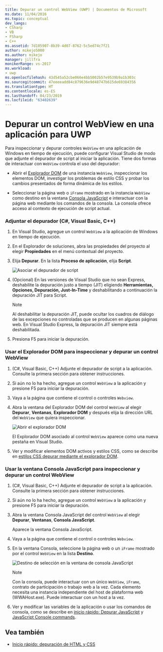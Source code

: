 ```yaml
---
title: Depurar un control WebView (UWP) | Documentos de Microsoft
ms.date: 11/04/2016
ms.topic: conceptual
dev_langs:
- CSharp
- VB
- FSharp
- C++
ms.assetid: 7d105907-8b39-4d07-8762-5c5ed74c7f21
author: mikejo5000
ms.author: mikejo
manager: jillfra
monikerRange: vs-2017
ms.workload:
- uwp
ms.openlocfilehash: 43d545a52cbe066e4bb5002b57e9539b9a1b303c
ms.sourcegitcommit: 47eeeeadd84c879636e9d48747b615de69384356
ms.translationtype: HT
ms.contentlocale: es-ES
ms.lasthandoff: 04/23/2019
ms.locfileid: "63402639"
---
```

# <a name="debug-a-webview-control-in-a-uwp-app"></a>Depurar un control WebView en una aplicación para UWP

 Para inspeccionar y depurar controles `WebView` en una aplicación de Windows en tiempo de ejecución, puede configurar Visual Studio de modo que adjunte el depurador de script al iniciar la aplicación. Tiene dos formas de interactuar con `WebView` controla el uso del depurador:

- Abrir el [Explorador DOM](../debugger/quickstart-debug-html-and-css.md) de una instancia `WebView`, inspeccionar los elementos DOM, investigar los problemas de estilo CSS y probar los cambios presentados de forma dinámica de los estilos.

- Seleccionar la página web o `iFrame` mostrado en la instancia `WebView` como destino en la ventana [Consola JavaScript](../debugger/javascript-console-commands.md) e interactuar con la página web mediante los comandos de la consola. La consola ofrece acceso al contexto de ejecución de script actual.

### <a name="attach-the-debugger-c-visual-basic-c"></a>Adjuntar el depurador (C#, Visual Basic, C++)

1. En Visual Studio, agregue un control `WebView` a la aplicación de Windows en tiempo de ejecución.

2. En el Explorador de soluciones, abra las propiedades del proyecto al elegir **Propiedades** en el menú contextual del proyecto.

3. Elija **Depurar**. En la lista **Proceso de aplicación**, elija **Script**.

     ![Asociar el depurador de script](../debugger/media/js_dom_webview_script_debugger.png "JS_DOM_WebView_Script_Debugger")

4. (Opcional) En las versiones de Visual Studio que no sean Express, deshabilite la depuración justo a tiempo (JIT) eligiendo **Herramientas, Opciones, Depuración, Just-In-Time** y deshabilitando a continuación la depuración JIT para Script.

    > [!NOTE]
    > Al deshabilitar la depuración JIT, puede ocultar los cuadros de diálogo de las excepciones no controladas que se producen en algunas páginas web. En Visual Studio Express, la depuración JIT siempre está deshabilitada.

5. Presiona F5 para iniciar la depuración.

### <a name="use-the-dom-explorer-to-inspect-and-debug-a-webview-control"></a>Usar el Explorador DOM para inspeccionar y depurar un control WebView

1. (C#, Visual Basic, C++) Adjunte el depurador de script a la aplicación. Consulte la primera sección para obtener instrucciones.

2. Si aún no lo ha hecho, agregue un control `WebView` a la aplicación y presione F5 para iniciar la depuración.

3. Vaya a la página que contiene el control o controles `Webview`.

4. Abra la ventana del Explorador DOM del control `WebView` al elegir **Depurar**, **Ventanas**, **Explorador DOM** y después elija la dirección URL del `WebView` que quiera inspeccionar.

     ![Abrir el explorador DOM](../debugger/media/js_dom_webview.png "JS_DOM_WebView")

     El Explorador DOM asociado al control `WebView` aparece como una nueva pestaña en Visual Studio.

5. Ver y modificar elementos DOM activos y estilos CSS, como se describe en [estilos CSS depurar mediante el explorador DOM](/visualstudio/debugger/quickstart-debug-html-and-css).

### <a name="use-the-javascript-console-window-to-inspect-and-debug-a-webview-control"></a>Usar la ventana Consola JavaScript para inspeccionar y depurar un control WebView

1. (C#, Visual Basic, C++) Adjunte el depurador de script a la aplicación. Consulte la primera sección para obtener instrucciones.

2. Si aún no lo ha hecho, agregue un control `WebView` a la aplicación y presione F5 para iniciar la depuración.

3. Abra la ventana Consola JavaScript del control `WebView` al elegir **Depurar**, **Ventanas**, **Consola JavaScript**.

     Aparece la ventana Consola JavaScript.

4. Vaya a la página que contiene el control o controles `Webview`.

5. En la ventana Consola, seleccione la página web o un `iFrame` mostrado por el control `WebView` en la lista **Destino**.

     ![Destino de selección en la ventana de consola JavaScript](../debugger/media/js_console_target.png "JS_Console_Target")

    > [!NOTE]
    > Con la consola, puede interactuar con un único `WebView`, `iFrame`, contrato de participación o trabajo web a la vez. Cada elemento necesita una instancia independiente del host de plataforma web (WWAHost.exe). Puede interactuar con un host a la vez.

6. Ver y modificar las variables de la aplicación o usar los comandos de consola, como se describe en [inicio rápido: Depurar JavaScript](../debugger/quickstart-debug-javascript-using-the-console.md) y [JavaScript Console commands](../debugger/javascript-console-commands.md).

## <a name="see-also"></a>Vea también

- [Inicio rápido: depuración de HTML y CSS](../debugger/quickstart-debug-html-and-css.md)